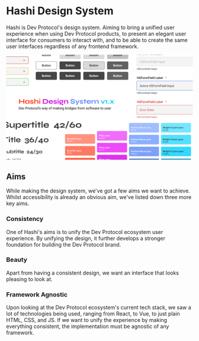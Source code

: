 # Hashi Design System
Hashi is Dev Protocol's design system. Aiming to bring a unified user experience when using Dev Protocol products, to present an elegant user interface for consumers to interact with, and to be able to create the same user interfaces regardless of any frontend framework.

![cover.png](hashi-cover.png)

## Aims
While making the design system, we've got a few aims we want to achieve. Whilst accessibility is already an obvious aim, we've listed down three more key aims.

### Consistency
One of Hashi's aims is to unify the Dev Protocol ecosystem user experience. By unifying the design, it further develops a stronger foundation for building the Dev Protocol brand.

### Beauty
Apart from having a consistent design, we want an interface that looks pleasing to look at.

### Framework Agnostic
Upon looking at the Dev Protocol ecosystem's current tech stack, we saw a lot of technologies being used, ranging from React, to Vue, to just plain HTML, CSS, and JS. If we want to unify the experience by making everything consistent, the implementation must be agnostic of any framework.